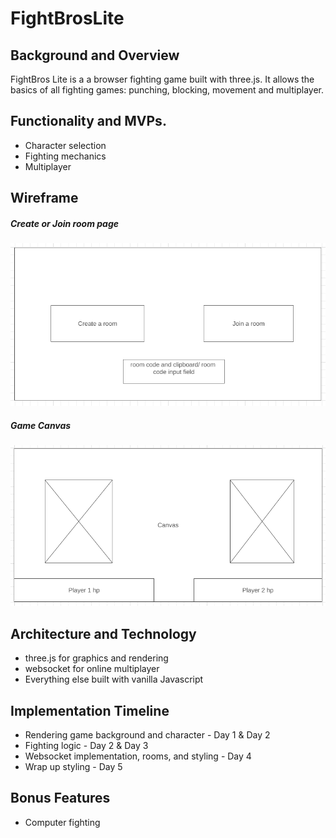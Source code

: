# FightBrosLite

## Background and Overview
FightBros Lite is a a browser fighting game built with three.js.  It allows the basics of all fighting games: punching, blocking, movement and multiplayer.

## Functionality and MVPs.
* Character selection
* Fighting mechanics
* Multiplayer

## Wireframe
##### Create or Join room page
![join-room](https://github.com/syangrea/FightBrosLite/blob/main/images/joinroom.PNG)

##### Game Canvas
![game-canvas](https://github.com/syangrea/FightBrosLite/blob/main/images/fightingcanvas.PNG)


## Architecture and Technology
* three.js for graphics and rendering
* websocket for online multiplayer
* Everything else built with vanilla Javascript

## Implementation Timeline
* Rendering game background and character - Day 1 & Day 2
* Fighting logic - Day 2 & Day 3
* Websocket implementation, rooms, and styling - Day 4
* Wrap up styling - Day 5

## Bonus Features
* Computer fighting
